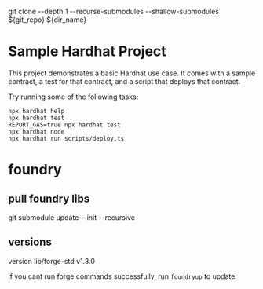 git clone --depth 1 --recurse-submodules --shallow-submodules ${git_repo} ${dir_name}

# Sample Hardhat Project

This project demonstrates a basic Hardhat use case. It comes with a sample contract, a test for that contract, and a script that deploys that contract.

Try running some of the following tasks:

```shell
npx hardhat help
npx hardhat test
REPORT_GAS=true npx hardhat test
npx hardhat node
npx hardhat run scripts/deploy.ts
```

# foundry

## pull foundry libs
git submodule update --init --recursive

## versions
version lib/forge-std  v1.3.0

if you cant run forge commands successfully, run `foundryup` to update.
